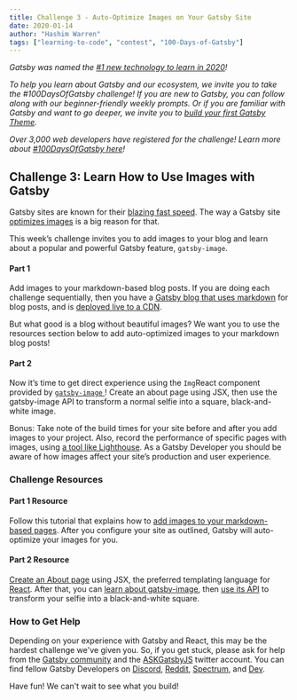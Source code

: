```yaml
---
title: Challenge 3 - Auto-Optimize Images on Your Gatsby Site
date: 2020-01-14
author: "Hashim Warren"
tags: ["learning-to-code", "contest", "100-Days-of-Gatsby"]
---
```


_Gatsby was named the [#1 new technology to learn in 2020](https://www.cnbc.com/2019/12/02/10-hottest-tech-skills-that-could-pay-off-most-in-2020-says-new-report.html)!_

_To help you learn about Gatsby and our ecosystem, we invite you to take the #100DaysOfGatsby challenge! If you are new to Gatsby, you can follow along with our beginner-friendly weekly prompts. Or if you are familiar with Gatsby and want to go deeper, we invite you to [build your first Gatsby Theme](/docs/themes/building-themes/)._

_Over 3,000 web developers have registered for the challenge! Learn more about [#100DaysOfGatsby here](/blog/100days)!_

## Challenge 3: Learn How to Use Images with Gatsby

Gatsby sites are known for their [blazing fast speed](/blog/2019-01-30-flamingo-case-study). The way a Gatsby site [optimizes images](/docs/using-gatsby-image/) is a big reason for that.

This week’s challenge invites you to add images to your blog and learn about a popular and powerful Gatsby feature, `gatsby-image`.

#### Part 1

Add images to your markdown-based blog posts. If you are doing each challenge sequentially, then you have a [Gatsby blog that uses markdown](/blog/100days/start-blog/) for blog posts, and is [deployed live to a CDN](/blog/100days/free-hosting/).

But what good is a blog without beautiful images? We want you to use the resources section below to add auto-optimized images to your markdown blog posts!

#### Part 2

Now it’s time to get direct experience using the `Img`React component provided by [`gatsby-image` ](/packages/gatsby-image/)! Create an about page using JSX, then use the gatsby-image API to transform a normal selfie into a square, black-and-white image.

Bonus: Take note of the build times for your site before and after you add images to your project. Also, record the performance of specific pages with images, using [a tool like Lighthouse](/docs/audit-with-lighthouse/). As a Gatsby Developer you should be aware of how images affect your site’s production and user experience.

### Challenge Resources

#### Part 1 Resource

Follow this tutorial that explains how to [add images to your markdown-based pages](/docs/working-with-images-in-markdown/). After you configure your site as outlined, Gatsby will auto-optimize your images for you.

#### Part 2 Resource

[Create an About page](/docs/recipes/pages-layouts/#creating-pages-automatically) using JSX, the preferred templating language for [React](/docs/glossary/react/). After that, you can [learn about gatsby-image](/docs/working-with-images), then [use its API](/docs/gatsby-image/) to transform your selfie into a black-and-white square.

### How to Get Help

Depending on your experience with Gatsby and React, this may be the hardest challenge we've given you. So, if you get stuck, please ask for help from the [Gatsby community](/contributing/community/) and the [ASKGatsbyJS](https://twitter.com/AskGatsbyJS) twitter account. You can find fellow Gatsby Developers on [Discord](https://discordapp.com/invite/gatsby), [Reddit](https://www.reddit.com/r/gatsbyjs/), [Spectrum](https://spectrum.chat/gatsby-js), and [Dev](https://dev.to/t/gatsby).

Have fun! We can't wait to see what you build!
